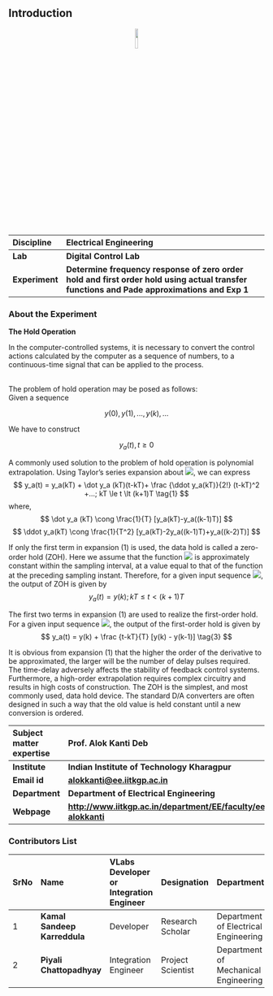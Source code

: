 ## Introduction

<div align="center">
<img src="experiment/images/iitkgp.png" width="10%">
</div>

<b>Discipline | <b>Electrical Engineering 
:--|:--|
<b> Lab | <b> Digital Control Lab
<b> Experiment|     <b> Determine frequency response of zero order hold and first order hold using actual transfer functions and Pade approximations and Exp 1

### About the Experiment 

 **The Hold Operation**

In the computer-controlled systems, it is necessary to convert the control actions calculated by the computer as a sequence of numbers, to a continuous-time signal that can be applied to the process.<br/><br>
            
The problem of hold operation may be posed as follows:<br>
Given a sequence 

$$ {y(0), y(1),..., y(k),...} $$ 

We have to construct

$$ y_a(t), t \ge 0 $$

A commonly used solution to the problem of hold operation is polynomial extrapolation. Using Taylor’s series expansion about <img src="experiment/images/t_kT.png">, we can express 
$$ y_a(t) = y_a(kT) + \dot y_a (kT)(t-kT)+ \frac {\ddot y_a(kT)}{2!} (t-kT)^2 +...; kT \le t \lt (k+1)T \tag{1} $$
where,
$$ \dot y_a (kT) \cong \frac{1}{T} [y_a(kT)-y_a((k-1)T)] $$ 
$$ \ddot y_a(kT) \cong \frac{1}{T^2} [y_a(kT)-2y_a((k-1)T)+y_a((k-2)T)] $$


If only the first term in expansion (1) is used, the data hold is called a zero-order hold (ZOH). 
Here we assume that the function  <img src="experiment/images/ya_t.png"> is approximately constant within the sampling interval, at a value equal to that of the function at the preceding sampling instant. 
Therefore, for a given input sequence <img src="experiment/images/yk.png">, the output of ZOH is given by <br>
$$ y_a(t) = y(k) ; kT \le t \lt (k+1)T \tag{2} $$

The first two terms in expansion (1) are used to realize the first-order hold. For a given input sequence <img src="experiment/images/yk.png">, the output of the first-order hold is given by<br>
$$ y_a(t) = y(k) + \frac {t-kT}{T} [y(k) - y(k-1)] \tag{3} $$

It is obvious from expansion (1) that the higher the order of the derivative to be approximated, the larger will be the number of delay pulses required. The time-delay adversely affects the stability of feedback control systems. 
Furthermore, a high-order extrapolation requires complex circuitry and results in high costs of construction. The ZOH is the simplest, and most commonly used, data hold device. 
The standard D/A converters are often designed in such a way that the old value is held constant until a new conversion is ordered.



	

<b>Subject matter expertise | <b> **Prof. Alok Kanti Deb**
:--|:--|
<b> Institute | <b>  **Indian Institute of Technology Kharagpur**
<b> Email id|     <b>  **alokkanti@ee.iitkgp.ac.in**
<b> Department |  **Department of Electrical Engineering**
<b>Webpage| <b> http://www.iitkgp.ac.in/department/EE/faculty/ee-alokkanti

### Contributors List

SrNo | Name | VLabs Developer or Integration Engineer | Designation | Department| Institute
:--|:--|:--|:--|:--|:--|
1 | **Kamal Sandeep Karreddula** | Developer | Research Scholar | Department of Electrical Engineering | IIT Kharagpur | 
2 | **Piyali Chattopadhyay** | Integration Engineer | Project Scientist | Department of Mechanical Engineering | IIT Kharagpur |


<script id="MathJax-script" async src="https://cdn.jsdelivr.net/npm/mathjax@3/es5/tex-mml-chtml.js"></script>